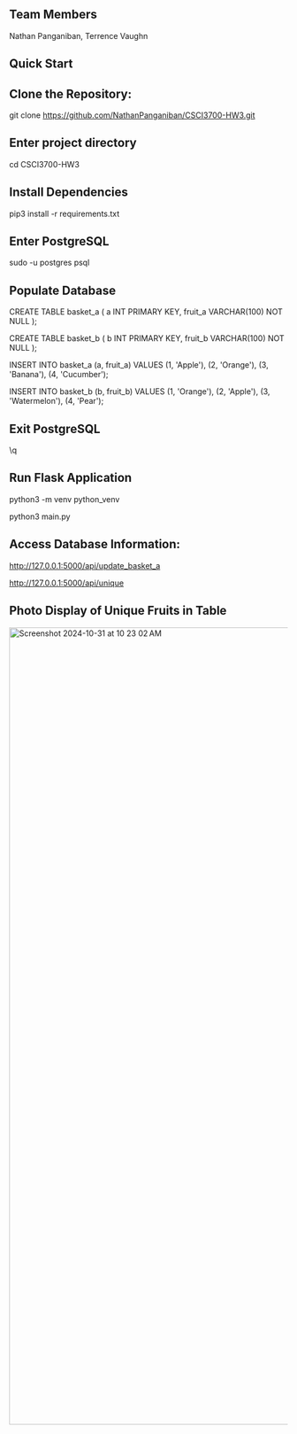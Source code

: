 ## Team Members
Nathan Panganiban, Terrence Vaughn

## Quick Start

## Clone the Repository:

git clone https://github.com/NathanPanganiban/CSCI3700-HW3.git


## Enter project directory

cd CSCI3700-HW3


## Install Dependencies

pip3 install -r requirements.txt


## Enter PostgreSQL

sudo -u postgres psql


## Populate Database

CREATE TABLE basket_a (
    a INT PRIMARY KEY,
    fruit_a VARCHAR(100) NOT NULL
);

CREATE TABLE basket_b (
    b INT PRIMARY KEY,
    fruit_b VARCHAR(100) NOT NULL
);

INSERT INTO basket_a (a, fruit_a) VALUES
    (1, 'Apple'),
    (2, 'Orange'),
    (3, 'Banana'),
    (4, 'Cucumber');

INSERT INTO basket_b (b, fruit_b) VALUES
    (1, 'Orange'),
    (2, 'Apple'),
    (3, 'Watermelon'),
    (4, 'Pear');



## Exit PostgreSQL

\q


## Run Flask Application

python3 -m venv python_venv

python3 main.py


## Access Database Information:

http://127.0.0.1:5000/api/update_basket_a

http://127.0.0.1:5000/api/unique

## Photo Display of Unique Fruits in Table

<img width="1440" alt="Screenshot 2024-10-31 at 10 23 02 AM" src="https://github.com/user-attachments/assets/8948c431-321b-47ac-b642-4ff483ce4edd">

